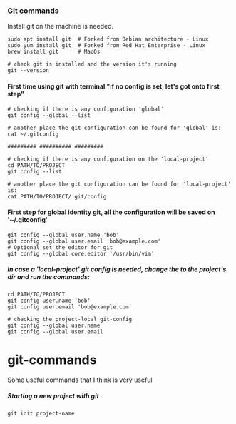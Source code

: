 ### Git commands
Install git on the machine is needed.
```
sudo apt install git  # Forked from Debian architecture - Linux
sudo yum install git  # Forked from Red Hat Enterprise - Linux
brew install git      # MacOs 
```

```
# check git is installed and the version it's running 
git --version
```

#### First time using git with terminal "if no config is set, let's got onto first step"
```
# checking if there is any configuration 'global'
git config --global --list

# another place the git configuration can be found for 'global' is:
cat ~/.gitconfig

######### ########## #########

# checking if there is any configuration on the 'local-project'
cd PATH/TO/PROJECT
git config --list

# another place the git configuration can be found for 'local-project' is:
cat PATH/TO/PROJECT/.git/config
```

#### First step for global identity git, all the configuration will be saved on '~/.gitconfig'
```
git config --global user.name 'bob'
git config --global user.email 'bob@example.com'
# Optional set the editor for git 
git config --global core.editor '/usr/bin/vim'
```
##### In case a 'local-project' git config is needed, change the to the project's dir and run the commands:
```
cd PATH/TO/PROJECT
git config user.name 'bob'
git config user.email 'bob@example.com'

# checking the project-local git-config
git config --global user.name
git config --global user.email
```



# git-commands
Some useful commands that I think is very useful

##### Starting a new project with git
```
git init project-name
```
